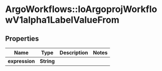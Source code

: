 # ArgoWorkflows::IoArgoprojWorkflowV1alpha1LabelValueFrom

## Properties
Name | Type | Description | Notes
------------ | ------------- | ------------- | -------------
**expression** | **String** |  | 


